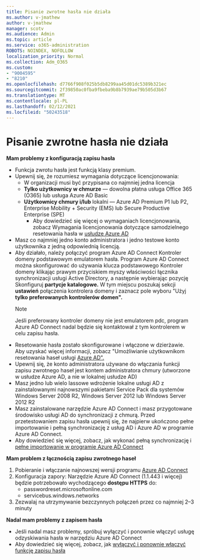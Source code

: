 ```yaml
---
title: Pisanie zwrotne hasła nie działa
ms.author: v-jmathew
author: v-jmathew
manager: scotv
ms.audience: Admin
ms.topic: article
ms.service: o365-administration
ROBOTS: NOINDEX, NOFOLLOW
localization_priority: Normal
ms.collection: Adm_O365
ms.custom:
- "9004595"
- "8210"
ms.openlocfilehash: d7766f908f025b5db8299aa45d01dc5389b321ec
ms.sourcegitcommit: 2f39850ac0fba9fbeba9b8b7939ae79b505d3b67
ms.translationtype: MT
ms.contentlocale: pl-PL
ms.lasthandoff: 02/12/2021
ms.locfileid: "50243518"
---
```

# <a name="password-writeback-is-not-working"></a>Pisanie zwrotne hasła nie działa

**Mam problemy z konfiguracją zapisu hasła**

- Funkcja zwrotu hasła jest funkcją klasy premium.
- Upewnij się, że rozumiesz wymagania dotyczące licencjonowania:
  - W organizacji musi być przypisana co najmniej jedna licencja
  - **Tylko użytkownicy w chmurze** — dowolna płatna usługa Office 365 (O365) lub usługa Azure AD Basic
  - **Użytkownicy chmury i/lub** lokalni — Azure AD Premium P1 lub P2, Enterprise Mobility + Security (EMS) lub Secure Productive Enterprise (SPE)
    - Aby dowiedzieć się więcej o wymaganiach licencjonowania, zobacz Wymagania licencjonowania dotyczące samodzielnego resetowania hasła w [usłudze Azure AD](https://docs.microsoft.com/azure/active-directory/active-directory-passwords-licensing)
- Masz co najmniej jedno konto administratora i jedno testowe konto użytkownika z jedną odpowiednią licencją.
- Aby działało, należy połączyć program Azure AD Connect Kontroler domeny podstawowym emulatorem hasła. Program Azure AD Connect można skonfigurować do używania klucza  podstawowego Kontroler domeny klikając prawym przyciskiem myszy właściwości łącznika synchronizacji usługi Active Directory, a następnie wybierając pozycję Skonfiguruj **partycje katalogowe.** W tym miejscu poszukaj sekcji **ustawień** połączenia kontrolera domeny i zaznacz pole wyboru "Użyj **tylko preferowanych kontrolerów domen".**
  > [!NOTE]
  > Jeśli preferowany kontroler domeny nie jest emulatorem pdc, program Azure AD Connect nadal będzie się kontaktował z tym kontrolerem w celu zapisu hasła.
- Resetowanie hasła zostało skonfigurowane i włączone w dzierżawie. Aby uzyskać więcej informacji, zobacz "Umożliwianie użytkownikom resetowania haseł usługi [Azure AD".](https://docs.microsoft.com/azure/active-directory/active-directory-passwords-getting-started)
- Upewnij się, że konto administratora używane do włączania funkcji zapisu zwrotnego haseł jest kontem administratora chmury (utworzone w usłudze Azure AD, a nie w lokalnej usłudze AD)
- Masz jedno lub wielo lassowe wdrożenie lokalne usługi AD z zainstalowanymi najnowszymi pakietami Service Pack dla systemów Windows Server 2008 R2, Windows Server 2012 lub Windows Server 2012 R2
- Masz zainstalowane narzędzie Azure AD Connect i masz przygotowane środowisko usługi AD do synchronizacji z chmurą. Przed przetestowaniem zapisu hasła upewnij się, że najpierw ukończono pełne importowanie i pełną synchronizację z usług AD i Azure AD w programie Azure AD Connect.
- Aby dowiedzieć się więcej, zobacz, jak wykonać pełną synchronizację i [pełne importowanie w programie Azure AD Connect](https://docs.microsoft.com/azure/active-directory/connect/active-directory-aadconnectsync-operations)

**Mam problem z łącznością zapisu zwrotnego haseł**

1. Pobieranie i włączanie najnowszej wersji programu [Azure AD Connect](https://www.microsoft.com/download/details.aspx?id=47594)
2. Konfiguracja zapory: Narzędzie Azure AD Connect (1.1.443 i więcej) będzie potrzebowało wychodzącego **dostępu HTTPS** do:
    - passwordreset.microsoftonline.com
    - servicebus.windows.networks
3. Zezwalaj na utrzymywanie bezczynnych połączeń przez co najmniej 2–3 minuty

**Nadal mam problemy z zapisem hasła**

- Jeśli nadal masz problemy, spróbuj wyłączyć i ponownie włączyć usługę odzyskiwania hasła w narzędziu Azure AD Connect
- Aby dowiedzieć się więcej, zobacz, jak [wyłączyć i ponownie włączyć funkcję zapisu hasła](https://docs.microsoft.com/azure/active-directory/active-directory-passwords-troubleshoot)
